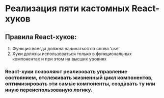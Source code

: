 # Реализация пяти кастомных React-хуков

## Правила React-хуков:

1. Функция всегда должна начинаться со слова 'use'
2. Хуки должны использоваться только в функциональных компонентах и при этом на высших уровнях

### React-хуки позволяют реализовать управление состоянием, отслеживать жизненный цикл компонентов, оптимизировать эти самые компоненты, создавать ту или иную переиспользованую логику.
